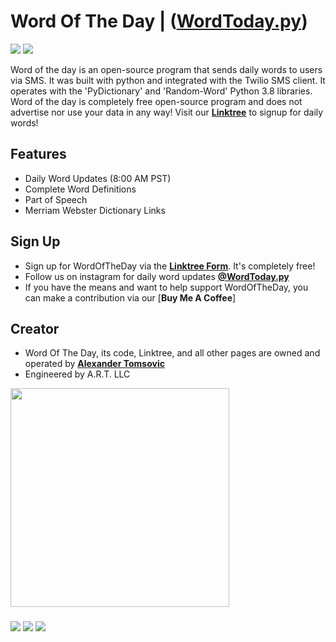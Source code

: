# Word Of The Day | ([WordToday.py](https://linktr.ee/wordtoday))
![](https://img.shields.io/static/v1?label=Server+Status&style=flat-square&message=Active&color=brightgreen)
![](https://img.shields.io/static/v1?label=Python&logo=python&style=flat-square&message=Version+3.8&color=3776AB)

Word of the day is an open-source program that sends daily words to users via SMS. It was built with python and integrated with the Twilio SMS client. It operates with the 'PyDictionary' and 'Random-Word' Python 3.8 libraries. Word of the day is completely free open-source program and does not advertise nor use your data in any way! Visit our [**Linktree**](https://linktr.ee/wordtoday) to signup for daily words!

## Features
- Daily Word Updates (8:00 AM PST)
- Complete Word Definitions 
- Part of Speech  
- Merriam Webster Dictionary Links

## Sign Up 
- Sign up for WordOfTheDay via the [**Linktree Form**](https://linktr.ee/wordtoday). It's completely free!
- Follow us on instagram for daily word updates [**@WordToday.py**](https://www.instagram.com/wordtoday.py/)
- If you have the means and want to help support WordOfTheDay, you can make a contribution via our [**Buy Me A Coffee**]

## Creator
- Word Of The Day, its code, Linktree, and all other pages are owned and operated by [**Alexander Tomsovic**](https://github.com/alexandertomsovic)
- Engineered by A.R.T. LLC

<a target="_blank" href="https://alextomsovic1.wixsite.com/my-site">
<picture>
  <source media="(prefers-color-scheme: dark)" srcset="https://user-images.githubusercontent.com/84757117/189466772-50ae7326-ec5e-4b68-879d-a269cdc84c78.png">
  <source media="(prefers-color-scheme: light)" srcset="https://user-images.githubusercontent.com/84757117/189466772-50ae7326-ec5e-4b68-879d-a269cdc84c78.png">
  <img src="" width="350">
</picture>
</a>

### 
![](https://img.shields.io/static/v1?label=Current+Users&style=flat-square&message=1,273&color=4c00b0)
[![](https://img.shields.io/static/v1?label=Buy+Me+A+Coffee&logo=buymeacoffee&style=flat-square&message=Word+Today&color=FFE800)](https://www.buymeacoffee.com/wordoftheday)
[![](https://img.shields.io/static/v1?label=Instagram&logo=instagram&style=flat-square&message=@WordToday.py&color=E4405F)](https://www.instagram.com/wordtoday.py/)
